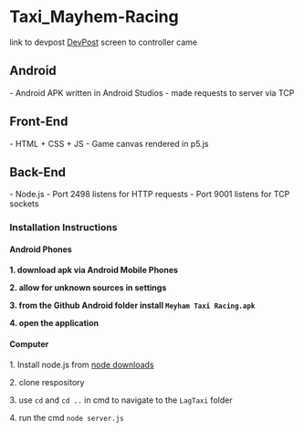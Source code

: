 # Taxi_Mayhem-Racing
link to devpost <a href = "https://devpost.com/software/mayhem-taxi-racing">DevPost</a>
screen to controller came




<h2>Android</h2>
- Android APK written in Android Studios
- made requests to server via TCP

<h2>Front-End</h2>
- HTML + CSS + JS
- Game canvas rendered in p5.js 

<h2>Back-End</h2>
- Node.js 
- Port 2498 listens for HTTP requests
- Port 9001 listens for TCP sockets


<h3>Installation Instructions</h3>
<h4>Android Phones<h4>
  <p>1. download apk via Android Mobile Phones</p>
  <p>2. allow for unknown sources in settings</p>
  <p>3. from the Github Android folder install <code>Meyham Taxi Racing.apk</code></p>
  <p>4. open the application</p>


<h4>Computer</h4>
  <p>1. Install node.js from <a href = "https://nodejs.org/en/download/">node downloads</a></p>
  <p>2. clone respository</p>
  <p>3. use <code>cd</code> and <code>cd ..</code> in cmd to navigate to the <code>LagTaxi</code> folder</p>
  <p>4. run the cmd <code>node server.js</code>
